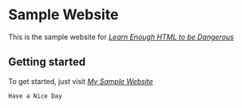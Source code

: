 # Sample Website

This is the sample website for
[*Learn Enough HTML to be Dangerous*](https://www.learnenough.com/html-tutorial/)

## Getting started

To get started, just visit [*My Sample Website*](https://kutsoleksii.github.io/sample_website/)

```
Have a Nice Day
```
